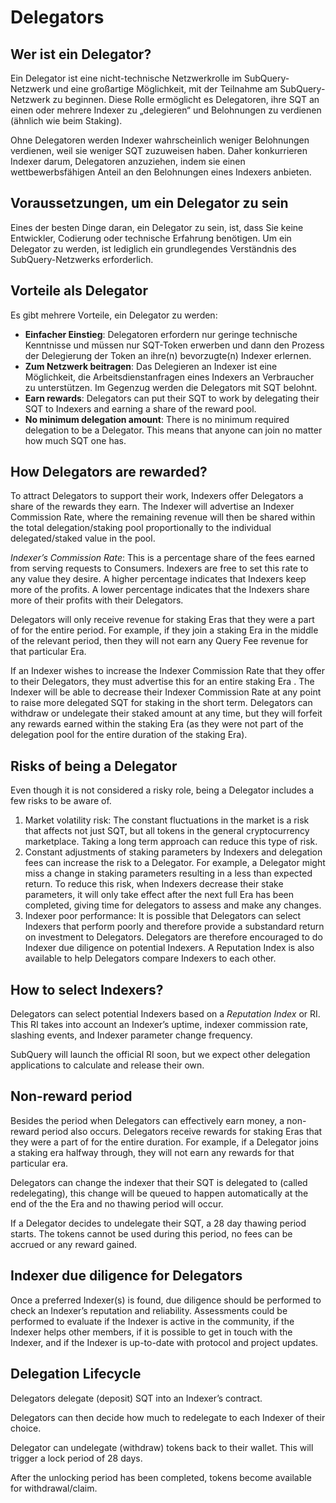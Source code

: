 # Delegators

## Wer ist ein Delegator?

Ein Delegator ist eine nicht-technische Netzwerkrolle im SubQuery-Netzwerk und eine großartige Möglichkeit, mit der Teilnahme am SubQuery-Netzwerk zu beginnen. Diese Rolle ermöglicht es Delegatoren, ihre SQT an einen oder mehrere Indexer zu „delegieren“ und Belohnungen zu verdienen (ähnlich wie beim Staking).

Ohne Delegatoren werden Indexer wahrscheinlich weniger Belohnungen verdienen, weil sie weniger SQT zuzuweisen haben. Daher konkurrieren Indexer darum, Delegatoren anzuziehen, indem sie einen wettbewerbsfähigen Anteil an den Belohnungen eines Indexers anbieten.

## Voraussetzungen, um ein Delegator zu sein

Eines der besten Dinge daran, ein Delegator zu sein, ist, dass Sie keine Entwickler, Codierung oder technische Erfahrung benötigen. Um ein Delegator zu werden, ist lediglich ein grundlegendes Verständnis des SubQuery-Netzwerks erforderlich.

## Vorteile als Delegator

Es gibt mehrere Vorteile, ein Delegator zu werden:

- **Einfacher Einstieg**: Delegatoren erfordern nur geringe technische Kenntnisse und müssen nur SQT-Token erwerben und dann den Prozess der Delegierung der Token an ihre(n) bevorzugte(n) Indexer erlernen.
- **Zum Netzwerk beitragen**: Das Delegieren an Indexer ist eine Möglichkeit, die Arbeitsdienstanfragen eines Indexers an Verbraucher zu unterstützen. Im Gegenzug werden die Delegators mit SQT belohnt.
- **Earn rewards**: Delegators can put their SQT to work by delegating their SQT to Indexers and earning a share of the reward pool.
- **No minimum delegation amount**: There is no minimum required delegation to be a Delegator. This means that anyone can join no matter how much SQT one has.

## How Delegators are rewarded?

To attract Delegators to support their work, Indexers offer Delegators a share of the rewards they earn. The Indexer will advertise an Indexer Commission Rate, where the remaining revenue will then be shared within the total delegation/staking pool proportionally to the individual delegated/staked value in the pool.

*Indexer’s Commission Rate*: This is a percentage share of the fees earned from serving requests to Consumers. Indexers are free to set this rate to any value they desire. A higher percentage indicates that Indexers keep more of the profits. A lower percentage indicates that the Indexers share more of their profits with their Delegators.

Delegators will only receive revenue for staking Eras that they were a part of for the entire period. For example, if they join a staking Era in the middle of the relevant period, then they will not earn any Query Fee revenue for that particular Era.

If an Indexer wishes to increase the Indexer Commission Rate that they offer to their Delegators, they must advertise this for an entire staking Era . The Indexer will be able to decrease their Indexer Commission Rate at any point to raise more delegated SQT for staking in the short term. Delegators can withdraw or undelegate their staked amount at any time, but they will forfeit any rewards earned within the staking Era (as they were not part of the delegation pool for the entire duration of the staking Era).

## Risks of being a Delegator

Even though it is not considered a risky role, being a Delegator includes a few risks to be aware of.

1. Market volatility risk: The constant fluctuations in the market is a risk that affects not just SQT, but all tokens in the general cryptocurrency marketplace. Taking a long term approach can reduce this type of risk.
2. Constant adjustments of staking parameters by Indexers and delegation fees can increase the risk to a Delegator. For example, a Delegator might miss a change in staking parameters resulting in a less than expected return. To reduce this risk, when Indexers decrease their stake parameters, it will only take effect after the next full Era has been completed, giving time for delegators to assess and make any changes.
3. Indexer poor performance: It is possible that Delegators can select Indexers that perform poorly and therefore provide a substandard return on investment to Delegators. Delegators are therefore encouraged to do Indexer due diligence on potential Indexers. A Reputation Index is also available to help Delegators compare Indexers to each other.

## How to select Indexers?

Delegators can select potential Indexers based on a *Reputation Index* or RI. This RI takes into account an Indexer’s uptime, indexer commission rate, slashing events, and Indexer parameter change frequency.

SubQuery will launch the official RI soon, but we expect other delegation applications to calculate and release their own.

## Non-reward period

Besides the period when Delegators can effectively earn money, a non-reward period also occurs. Delegators receive rewards for staking Eras that they were a part of for the entire duration. For example, if a Delegator joins a staking era halfway through, they will not earn any rewards for that particular era.

Delegators can change the indexer that their SQT is delegated to (called redelegating), this change will be queued to happen automatically at the end of the the Era and no thawing period will occur.

If a Delegator decides to undelegate their SQT, a 28 day thawing period starts. The tokens cannot be used during this period, no fees can be accrued or any reward gained.

## Indexer due diligence for Delegators

Once a preferred Indexer(s) is found, due diligence should be performed to check an Indexer’s reputation and reliability. Assessments could be performed to evaluate if the Indexer is active in the community, if the Indexer helps other members, if it is possible to get in touch with the Indexer, and if the Indexer is up-to-date with protocol and project updates.

## Delegation Lifecycle

Delegators delegate (deposit) SQT into an Indexer’s contract.

Delegators can then decide how much to redelegate to each Indexer of their choice.

Delegator can undelegate (withdraw) tokens back to their wallet. This will trigger a lock period of 28 days.

After the unlocking period has been completed, tokens become available for withdrawal/claim.
